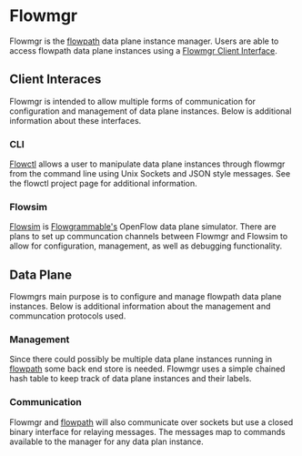 
# Flowmgr

Flowmgr is the [flowpath](https://github.com/flowgrammable/freeflow/flowpath) data plane instance manager. Users are able to access flowpath data plane instances using a [Flowmgr Client Interface](#client-interface).


## Client Interaces

Flowmgr is intended to allow multiple forms of communication for configuration and management of data plane instances. Below is additional information about these interfaces.

### CLI

[Flowctl](https://github.com/flowgrammable/freeflow/flowctl) allows a user to manipulate data plane instances through flowmgr from the command line using Unix Sockets and JSON style messages. See the flowctl project page for additional information.


### Flowsim

[Flowsim](https://github.com/flowgrammable/flowsim) is [Flowgrammable's](http://flowgrammable.org) OpenFlow data plane simulator. There are plans to set up communcation channels between Flowmgr and Flowsim to allow for configuration, management, as well as debugging functionality.


## Data Plane 

Flowmgrs main purpose is to configure and manage flowpath data plane instances. Below is additional information about the management and communcation protocols used.

### Management

Since there could possibly be multiple data plane instances running in [flowpath](https://github.com/flowgrammable/freeflow/flowpath) some back end store is needed. Flowmgr uses a simple chained hash table to keep track of data plane instances and their labels. 


### Communication

Flowmgr and [flowpath](https://github.com/flowgrammable/freeflow/flowpath) will also communicate over sockets but use a closed binary interface for relaying messages. The messages map to commands available to the manager for any data plan instance.